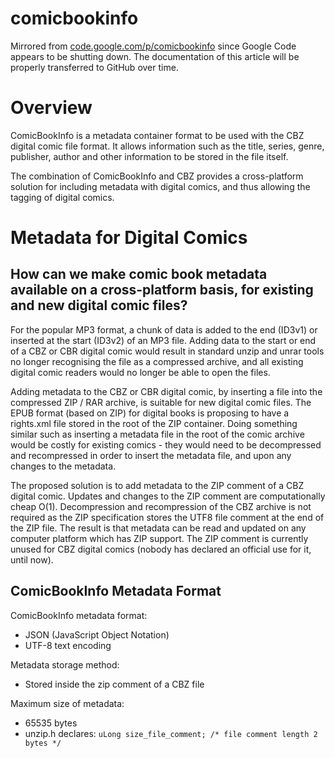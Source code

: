 # comicbookinfo
Mirrored from [code.google.com/p/comicbookinfo](code.google.com/p/comicbookinfo) since Google Code appears to be shutting down.
The documentation of this article will be properly transferred to GitHub over time.

# Overview
ComicBookInfo is a metadata container format to be used with the CBZ digital comic file format. It allows information such as the title, series, genre, publisher, author and other information to be stored in the file itself.

The combination of ComicBookInfo and CBZ provides a cross-platform solution for including metadata with digital comics, and thus allowing the tagging of digital comics.

# Metadata for Digital Comics
## How can we make comic book metadata available on a cross-platform basis, for existing and new digital comic files?
For the popular MP3 format, a chunk of data is added to the end (ID3v1) or inserted at the start (ID3v2) of an MP3 file. Adding data to the start or end of a CBZ or CBR digital comic would result in standard unzip and unrar tools no longer recognising the file as a compressed archive, and all existing digital comic readers would no longer be able to open the files.

Adding metadata to the CBZ or CBR digital comic, by inserting a file into the compressed ZIP / RAR archive, is suitable for new digital comic files. The EPUB format (based on ZIP) for digital books is proposing to have a rights.xml file stored in the root of the ZIP container. Doing something similar such as inserting a metadata file in the root of the comic archive would be costly for existing comics - they would need to be decompressed and recompressed in order to insert the metadata file, and upon any changes to the metadata.

The proposed solution is to add metadata to the ZIP comment of a CBZ digital comic. Updates and changes to the ZIP comment are computationally cheap O(1). Decompression and recompression of the CBZ archive is not required as the ZIP specification stores the UTF8 file comment at the end of the ZIP file. The result is that metadata can be read and updated on any computer platform which has ZIP support. The ZIP comment is currently unused for CBZ digital comics (nobody has declared an official use for it, until now).

## ComicBookInfo Metadata Format

ComicBookInfo metadata format:
* JSON (JavaScript Object Notation)
* UTF-8 text encoding

Metadata storage method:
* Stored inside the zip comment of a CBZ file

Maximum size of metadata:
* 65535 bytes
* unzip.h declares: `uLong size_file_comment; /* file comment length 2 bytes */`

